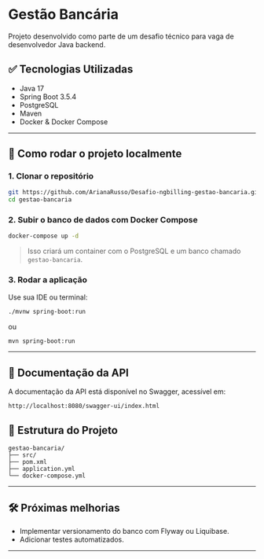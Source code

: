 # Gestão Bancária

Projeto desenvolvido como parte de um desafio técnico para vaga de desenvolvedor Java backend.

## ✅ Tecnologias Utilizadas

- Java 17
- Spring Boot 3.5.4
- PostgreSQL
- Maven
- Docker & Docker Compose

---

## 🚀 Como rodar o projeto localmente

### 1. Clonar o repositório

```bash
git https://github.com/ArianaRusso/Desafio-ngbilling-gestao-bancaria.git
cd gestao-bancaria
```

### 2. Subir o banco de dados com Docker Compose

```bash
docker-compose up -d
```

> Isso criará um container com o PostgreSQL e um banco chamado `gestao-bancaria`.

### 3. Rodar a aplicação

Use sua IDE ou terminal:

```bash
./mvnw spring-boot:run
```

ou

```bash
mvn spring-boot:run
```

---
## 📖 Documentação da API
A documentação da API está disponível no Swagger, acessível em:
```
http://localhost:8080/swagger-ui/index.html
```
## 📂 Estrutura do Projeto

```
gestao-bancaria/
├── src/
├── pom.xml
├── application.yml
└── docker-compose.yml
```

---

## 🛠️ Próximas melhorias

- Implementar versionamento do banco com Flyway ou Liquibase.
- Adicionar testes automatizados.
---


